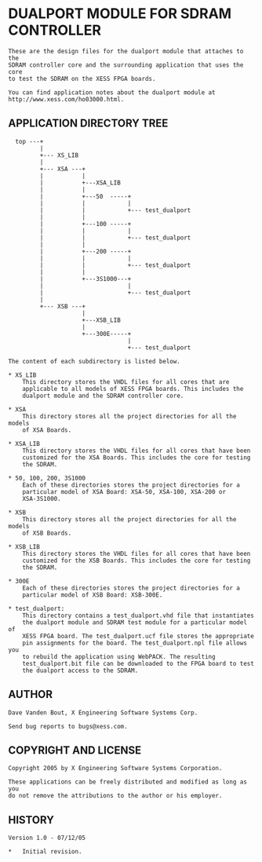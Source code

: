 DUALPORT MODULE FOR SDRAM CONTROLLER
====================================

    These are the design files for the dualport module that attaches to the
    SDRAM controller core and the surrounding application that uses the core
    to test the SDRAM on the XESS FPGA boards.

    You can find application notes about the dualport module at
    http://www.xess.com/ho03000.html.

APPLICATION DIRECTORY TREE
--------------------------

      top ---+
             |
             +--- XS_LIB
             |
             +--- XSA ---+
             |           |
             |           +---XSA_LIB
             |           |
             |           +---50  -----+
             |           |            |
             |           |            +--- test_dualport
             |           |
             |           +---100 -----+
             |           |            |
             |           |            +--- test_dualport
             |           |
             |           +---200 -----+
             |           |            |
             |           |            +--- test_dualport
             |           |
             |           +---3S1000---+
             |                        |
             |                        +--- test_dualport
             |            
             +--- XSB ---+
                         |
                         +---XSB_LIB
                         |
                         +---300E-----+
                                      |
                                      +--- test_dualport
                     
    The content of each subdirectory is listed below.

    * XS_LIB
        This directory stores the VHDL files for all cores that are
        applicable to all models of XESS FPGA boards. This includes the
        dualport module and the SDRAM controller core.

    * XSA
        This directory stores all the project directories for all the models
        of XSA Boards.

    * XSA_LIB
        This directory stores the VHDL files for all cores that have been
        customized for the XSA Boards. This includes the core for testing
        the SDRAM.

    * 50, 100, 200, 3S1000
        Each of these directories stores the project directories for a
        particular model of XSA Board: XSA-50, XSA-100, XSA-200 or
        XSA-3S1000.

    * XSB
        This directory stores all the project directories for all the models
        of XSB Boards.

    * XSB_LIB
        This directory stores the VHDL files for all cores that have been
        customized for the XSB Boards. This includes the core for testing
        the SDRAM.

    * 300E
        Each of these directories stores the project directories for a
        particular model of XSB Board: XSB-300E.

    * test_dualport:
        This directory contains a test_dualport.vhd file that instantiates
        the dualport module and SDRAM test module for a particular model of
        XESS FPGA board. The test_dualport.ucf file stores the appropriate
        pin assignments for the board. The test_dualport.npl file allows you
        to rebuild the application using WebPACK. The resulting
        test_dualport.bit file can be downloaded to the FPGA board to test
        the dualport access to the SDRAM.

AUTHOR
------

    Dave Vanden Bout, X Engineering Software Systems Corp.

    Send bug reports to bugs@xess.com.

COPYRIGHT AND LICENSE
---------------------

    Copyright 2005 by X Engineering Software Systems Corporation.

    These applications can be freely distributed and modified as long as you
    do not remove the attributions to the author or his employer.

HISTORY
-------

    Version 1.0 - 07/12/05

    *   Initial revision.

